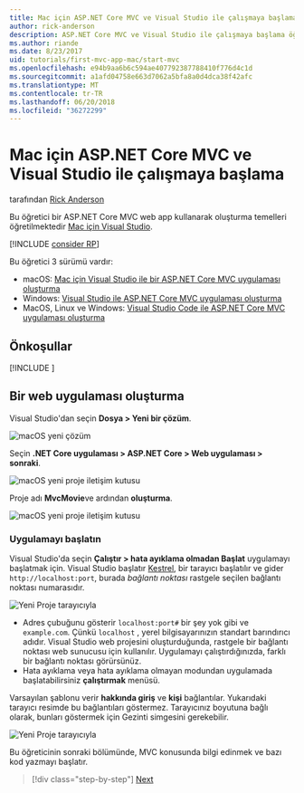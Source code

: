 ```yaml
---
title: Mac için ASP.NET Core MVC ve Visual Studio ile çalışmaya başlama
author: rick-anderson
description: ASP.NET Core MVC ve Visual Studio ile çalışmaya başlama öğrenin
ms.author: riande
ms.date: 8/23/2017
uid: tutorials/first-mvc-app-mac/start-mvc
ms.openlocfilehash: e94b9aa6b6c594ae407792387788410f776d4c1d
ms.sourcegitcommit: a1afd04758e663d7062a5bfa8a0d4dca38f42afc
ms.translationtype: MT
ms.contentlocale: tr-TR
ms.lasthandoff: 06/20/2018
ms.locfileid: "36272299"
---
```

# <a name="get-started-with-aspnet-core-mvc-and-visual-studio-for-mac"></a>Mac için ASP.NET Core MVC ve Visual Studio ile çalışmaya başlama

tarafından [Rick Anderson](https://twitter.com/RickAndMSFT)

Bu öğretici bir ASP.NET Core MVC web app kullanarak oluşturma temelleri öğretilmektedir [Mac için Visual Studio](https://www.visualstudio.com/vs/visual-studio-mac/). 

[!INCLUDE [consider RP](../../includes/razor.md)]

Bu öğretici 3 sürümü vardır:

* macOS: [Mac için Visual Studio ile bir ASP.NET Core MVC uygulaması oluşturma](xref:tutorials/first-mvc-app-mac/start-mvc)
* Windows: [Visual Studio ile ASP.NET Core MVC uygulaması oluşturma](xref:tutorials/first-mvc-app/start-mvc)
* MacOS, Linux ve Windows: [Visual Studio Code ile ASP.NET Core MVC uygulaması oluşturma](xref:tutorials/first-mvc-app-xplat/start-mvc)

## <a name="prerequisites"></a>Önkoşullar

[!INCLUDE [](~/includes/net-core-prereqs-macos.md)]

## <a name="create-a-web-app"></a>Bir web uygulaması oluşturma

Visual Studio'dan seçin **Dosya > Yeni bir çözüm**.

![macOS yeni çözüm](../first-web-api-mac/_static/sln.png)

Seçin **.NET Core uygulaması > ASP.NET Core > Web uygulaması > sonraki**.

![macOS yeni proje iletişim kutusu](start-mvc/1.png)

Proje adı **MvcMovie**ve ardından **oluşturma**.

![macOS yeni proje iletişim kutusu](start-mvc/2.png)

### <a name="launch-the-app"></a>Uygulamayı başlatın

Visual Studio'da seçin **Çalıştır > hata ayıklama olmadan Başlat** uygulamayı başlatmak için. Visual Studio başlatır [Kestrel](xref:fundamentals/servers/index#kestrel), bir tarayıcı başlatılır ve gider `http://localhost:port`, burada *bağlantı noktası* rastgele seçilen bağlantı noktası numarasıdır.

![Yeni Proje tarayıcıyla](start-mvc/b1.png)

* Adres çubuğunu gösterir `localhost:port#` bir şey yok gibi ve `example.com`. Çünkü `localhost` , yerel bilgisayarınızın standart barındırıcı adıdır. Visual Studio web projesini oluşturduğunda, rastgele bir bağlantı noktası web sunucusu için kullanılır. Uygulamayı çalıştırdığınızda, farklı bir bağlantı noktası görürsünüz.
* Hata ayıklama veya hata ayıklama olmayan modundan uygulamada başlatabilirsiniz **çalıştırmak** menüsü.

Varsayılan şablonu verir **hakkında giriş** ve **kişi** bağlantılar. Yukarıdaki tarayıcı resimde bu bağlantıları göstermez. Tarayıcınız boyutuna bağlı olarak, bunları göstermek için Gezinti simgesini gerekebilir.

![Yeni Proje tarayıcıyla](start-mvc/b2.png)

Bu öğreticinin sonraki bölümünde, MVC konusunda bilgi edinmek ve bazı kod yazmayı başlatır.

> [!div class="step-by-step"]
> [Next](adding-controller.md)  
